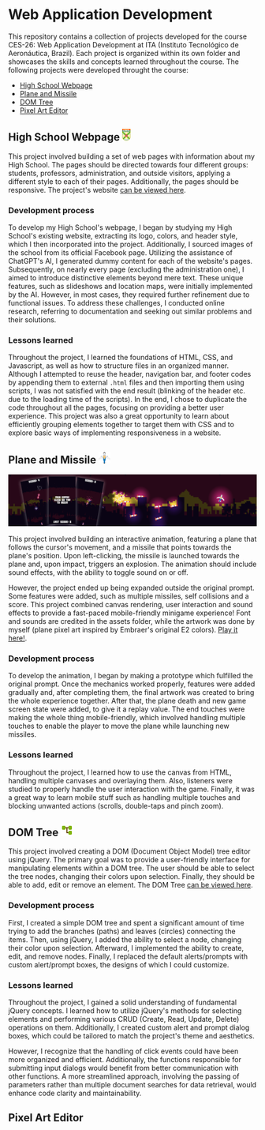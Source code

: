 # Web Application Development

This repository contains a collection of projects developed for the course CES-26: Web Application Development at ITA (Instituto Tecnológico de Aeronáutica, Brazil). Each project is organized within its own folder and showcases the skills and concepts learned throughout the course. The following projects were developed throught the course:

+ [High School Webpage](https://emmanuelsdias.github.io/web-app-dev/high-school-webpage/)
+ [Plane and Missile](https://emmanuelsdias.github.io/web-app-dev/plane-and-missile/)
+ [DOM Tree](https://emmanuelsdias.github.io/web-app-dev/dom-tree/)
+ [Pixel Art Editor](https://pixel-art-editor.azurewebsites.net/creation)

## High School Webpage <img src="./high-school-webpage/assets/distintivo-cmpa.svg" alt="Icon" height="24"/>

This project involved building a set of web pages with information about my High School. The pages should be directed towards four different groups: students, professors, administration, and outside visitors, applying a different style to each of their pages. Additionally, the pages should be responsive. The project's website [can be viewed here](https://emmanuelsdias.github.io/web-app-dev/high-school-webpage/).

### Development process

To develop my High School's webpage, I began by studying my High School's existing website, extracting its logo, colors, and header style, which I then incorporated into the project. Additionally, I sourced images of the school from its official Facebook page. Utilizing the assistance of ChatGPT's AI, I generated dummy content for each of the website's pages. Subsequently, on nearly every page (excluding the administration one), I aimed to introduce distinctive elements beyond mere text. These unique features, such as slideshows and location maps, were initially implemented by the AI. However, in most cases, they required further refinement due to functional issues. To address these challenges, I conducted online research, referring to documentation and seeking out similar problems and their solutions.

### Lessons learned

Throughout the project, I learned the foundations of HTML, CSS, and Javascript, as well as how to structure files in an organized manner. Although I attempted to reuse the header, navigation bar, and footer codes by appending them to external `.html` files and then importing them using scripts, I was not satisfied with the end result (blinking of the header etc. due to the loading time of the scripts). In the end, I chose to duplicate the code throughout all the pages, focusing on providing a better user experience. This project was also a great opportunity to learn about efficiently grouping elements together to target them with CSS and to explore basic ways of implementing responsiveness in a website.

## Plane and Missile <img src="./plane-and-missile/assets/images/plane.png" alt="Icon" height="24"/>

![Plane and Missile Screenshot Preview](./previews/plane-and-missile_banner.png)

This project involved building an interactive animation, featuring a plane that follows the cursor's movement, and a missile that points towards the plane's position. Upon left-clicking, the missile is launched towards the plane and, upon impact, triggers an explosion. The animation should include sound effects, with the ability to toggle sound on or off. 

However, the project ended up being expanded outside the original prompt. Some features were added, such as multiple missiles, self collisions and a score. This project combined canvas rendering, user interaction and sound effects to provide a fast-paced mobile-friendly minigame experience! Font and sounds are credited in the assets folder, while the artwork was done by myself (plane pixel art inspired by Embraer's original E2 colors). [Play it here!](https://emmanuelsdias.github.io/web-app-dev/plane-and-missile/).

### Development process

To develop the animation, I began by making a prototype which fulfilled the original prompt. Once the mechanics worked properly, features were added gradually and, after completing them, the final artwork was created to bring the whole experience together. After that, the plane death and new game screen state were added, to give it a replay value. The end touches were making the whole thing mobile-friendly, which involved handling multiple touches to enable the player to move the plane while launching new missiles.

### Lessons learned

Throughout the project, I learned how to use the canvas from HTML, handling multiple canvases and overlaying them. Also, listeners were studied to properly handle the user interaction with the game. Finally, it was a great way to learn mobile stuff such as handling multiple touches and blocking unwanted actions (scrolls, double-taps and pinch zoom).

## DOM Tree <img src="./dom-tree/assets/images/dom_tree.svg" alt="Icon" height="24"/>

This project involved creating a DOM (Document Object Model) tree editor using jQuery. The primary goal was to provide a user-friendly interface for manipulating elements within a DOM tree. The user should be able to select the tree nodes, changing their colors upon selection. Finally, they should be able to add, edit or remove an element. The DOM Tree [can be viewed here](https://emmanuelsdias.github.io/web-app-dev/dom-tree/).

### Development process

First, I created a simple DOM tree and spent a significant amount of time trying to add the branches (paths) and leaves (circles) connecting the items. Then, using jQuery, I added the ability to select a node, changing their color upon selection. Afterward, I implemented the ability to create, edit, and remove nodes. Finally, I replaced the default alerts/prompts with custom alert/prompt boxes, the designs of which I could customize.

### Lessons learned

Throughout the project, I gained a solid understanding of fundamental jQuery concepts. I learned how to utilize jQuery's methods for selecting elements and performing various CRUD (Create, Read, Update, Delete) operations on them. Additionally, I created custom alert and prompt dialog boxes, which could be tailored to match the project's theme and aesthetics.

However, I recognize that the handling of click events could have been more organized and efficient. Additionally, the functions responsible for submitting input dialogs would benefit from better communication with other functions. A more streamlined approach, involving the passing of parameters rather than multiple document searches for data retrieval, would enhance code clarity and maintainability.

## Pixel Art Editor
